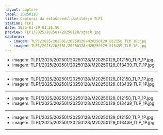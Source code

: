 ```yaml
---
layout: capture
label: 20250128
title: Capturas da esta&ccedil;&atilde;o TLP1
station: TLP1
date: 2025-01-29 01:21:50
preview: TLP1/2025/202501/20250128/stack.jpg
capturas:
  - imagem: TLP1/2025/202501/20250128/M20250129_012150_TLP_1P.jpg
  - imagem: TLP1/2025/202501/20250128/M20250129_013439_TLP_1P.jpg
---
```

  - imagem: TLP1/2025/202501/20250128/M20250129_012150_TLP_1P.jpg
  - imagem: TLP1/2025/202501/20250128/M20250129_013439_TLP_1P.jpg
---
  - imagem: TLP1/2025/202501/20250128/M20250129_012150_TLP_1P.jpg
  - imagem: TLP1/2025/202501/20250128/M20250129_013439_TLP_1P.jpg
---
  - imagem: TLP1/2025/202501/20250128/M20250129_012150_TLP_1P.jpg
  - imagem: TLP1/2025/202501/20250128/M20250129_013439_TLP_1P.jpg
---
  - imagem: TLP1/2025/202501/20250128/M20250129_012150_TLP_1P.jpg
  - imagem: TLP1/2025/202501/20250128/M20250129_013439_TLP_1P.jpg
---
